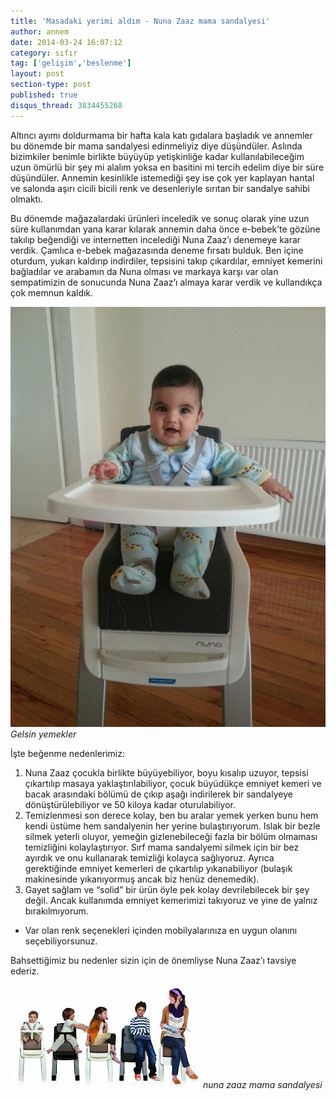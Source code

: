 ```yaml
---
title: 'Masadaki yerimi aldım - Nuna Zaaz mama sandalyesi'
author: annem
date: 2014-03-24 16:07:12
category: sıfır
tag: ['gelişim','beslenme']
layout: post
section-type: post
published: true
disqus_thread: 3834455268
---
```


Altıncı ayımı doldurmama bir hafta kala katı gıdalara başladık ve annemler bu dönemde bir mama sandalyesi edinmeliyiz diye düşündüler. Aslında bizimkiler benimle birlikte büyüyüp yetişkinliğe kadar kullanılabileceğim uzun ömürlü bir şey mi alalım yoksa en basitini mi tercih edelim diye bir süre düşündüler. Annemin kesinlikle istemediği şey ise çok yer kaplayan hantal ve salonda aşırı cicili bicili renk ve desenleriyle sırıtan bir sandalye sahibi olmaktı.

Bu dönemde mağazalardaki ürünleri inceledik ve sonuç olarak yine uzun süre kullanımdan yana karar kılarak annemin daha önce e-bebek’te gözüne takılıp beğendiği ve internetten incelediği Nuna Zaaz’ı denemeye karar verdik. Çamlıca e-bebek mağazasında deneme fırsatı bulduk. Ben içine oturdum, yukarı kaldırıp indirdiler, tepsisini takıp çıkardılar, emniyet kemerini bağladılar ve arabamın da Nuna olması ve markaya karşı var olan sempatimizin de sonucunda Nuna Zaaz’ı almaya karar verdik ve kullandıkça çok memnun kaldık.

![Gelsin yemekler](/img/posts/nuna_zaaz1.jpg)
*Gelsin yemekler*

İşte beğenme nedenlerimiz:
1. Nuna Zaaz çocukla birlikte büyüyebiliyor, boyu kısalıp uzuyor, tepsisi çıkartılıp masaya yaklaştırılabiliyor, çocuk büyüdükçe emniyet kemeri ve bacak arasındaki bölümü de çıkıp aşağı indirilerek bir sandalyeye dönüştürülebiliyor ve 50 kiloya kadar oturulabiliyor.
2. Temizlenmesi son derece kolay, ben bu aralar yemek yerken bunu hem kendi üstüme hem sandalyenin her yerine bulaştırıyorum. Islak bir bezle silmek yeterli oluyor, yemeğin gizlenebileceği fazla bir bölüm olmaması temizliğini kolaylaştırıyor. Sırf mama sandalyemi silmek için bir bez ayırdık ve onu kullanarak temizliği kolayca sağlıyoruz. Ayrıca gerektiğinde emniyet kemerleri de çıkartılıp yıkanabiliyor (bulaşık makinesinde yıkanıyormuş ancak biz henüz denemedik).
3. Gayet sağlam ve “solid” bir ürün öyle pek kolay devrilebilecek bir şey değil. Ancak kullanımda emniyet kemerimizi takıyoruz ve yine de yalnız bırakılmıyorum.
- Var olan renk seçenekleri içinden mobilyalarınıza en uygun olanını seçebiliyorsunuz.

Bahsettiğimiz bu nedenler sizin için de önemliyse Nuna Zaaz’ı tavsiye ederiz.

![nuna zaaz mama sandalyesi](/img/posts/nuna_zaaz.jpg)
*nuna zaaz mama sandalyesi*
